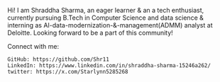 Hi! I am Shraddha Sharma, an eager learner & an a tech enthusiast, currently pursuing B.Tech in Computer Science and data science & interning as AI-data-modernization-&-management(ADMM) analyst at Deloitte.
Looking forward to be a part of this community!

Connect with me:

    GitHub: https://github.com/Shr11
    LinkedIn: https://www.linkedin.com/in/shraddha-sharma-15246a262/
    twitter: https://x.com/Starlynn5285268
